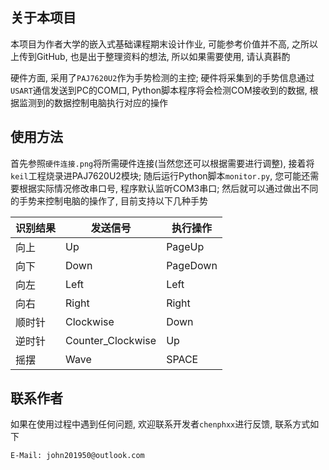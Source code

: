 ## 关于本项目

本项目为作者大学的嵌入式基础课程期末设计作业, 可能参考价值并不高, 之所以上传到GitHub, 也是出于整理资料的想法, 所以如果需要使用, 请认真斟酌 <br>

硬件方面, 采用了`PAJ7620U2`作为手势检测的主控; 硬件将采集到的手势信息通过`USART`通信发送到PC的COM口, Python脚本程序将会检测COM接收到的数据, 根据监测到的数据控制电脑执行对应的操作 

## 使用方法

首先参照`硬件连接.png`将所需硬件连接(当然您还可以根据需要进行调整), 接着将`keil`工程烧录进PAJ7620U2模块; 随后运行Python脚本`monitor.py`, 您可能还需要根据实际情况修改串口号, 程序默认监听COM3串口; 然后就可以通过做出不同的手势来控制电脑的操作了, 目前支持以下几种手势 

| 识别结果 | 发送信号              | 执行操作     |
| ---- | ----------------- | -------- |
| 向上   | Up                | PageUp   |
| 向下   | Down              | PageDown |
| 向左   | Left              | Left     |
| 向右   | Right             | Right    |
| 顺时针  | Clockwise         | Down     |
| 逆时针  | Counter_Clockwise | Up       |
| 摇摆   | Wave              | SPACE    |

## 联系作者

如果在使用过程中遇到任何问题, 欢迎联系开发者`chenphxx`进行反馈, 联系方式如下 

```
E-Mail: john201950@outlook.com
```


